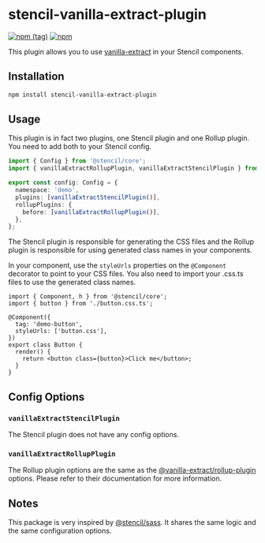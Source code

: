 # stencil-vanilla-extract-plugin

[![npm (tag)](https://img.shields.io/npm/v/stencil-vanilla-extract-plugin/latest)](https://www.npmjs.com/package/stencil-vanilla-extract-plugin) [![npm](https://img.shields.io/npm/dw/stencil-vanilla-extract-plugin)](https://www.npmjs.com/package/stencil-vanilla-extract-plugin)

This plugin allows you to use [vanilla-extract](https://vanilla-extract.style/) in your Stencil components.

## Installation

```bash
npm install stencil-vanilla-extract-plugin
```

## Usage

This plugin is in fact two plugins, one Stencil plugin and one Rollup plugin. You need to add both to your Stencil config.

```ts 
import { Config } from '@stencil/core';
import { vanillaExtractRollupPlugin, vanillaExtractStencilPlugin } from 'stencil-vanilla-extract-plugin';

export const config: Config = {
  namespace: 'demo',
  plugins: [vanillaExtractStencilPlugin()],
  rollupPlugins: {
    before: [vanillaExtractRollupPlugin()],
  },
};
```

The Stencil plugin is responsible for generating the CSS files and the Rollup plugin is responsible for using generated class names in your components.

In your component, use the `styleUrls` properties on the `@Component` decorator to point to your CSS files. You also need to import your .css.ts files to use the generated class names.

```tsx
import { Component, h } from '@stencil/core';
import { button } from './button.css.ts';

@Component({
  tag: 'demo-button',
  styleUrls: ['button.css'],
})
export class Button {
  render() {
    return <button class={button}>Click me</button>;
  }
}
```

## Config Options

### `vanillaExtractStencilPlugin`

The Stencil plugin does not have any config options.

### `vanillaExtractRollupPlugin`

The Rollup plugin options are the same as the [@vanilla-extract/rollup-plugin](https://vanilla-extract.style/documentation/integrations/rollup/#configuration) options. Please refer to their documentation for more information.

## Notes

This package is very inspired by [@stencil/sass](https://github.com/ionic-team/stencil-sass/). It shares the same logic and the same configuration options.
